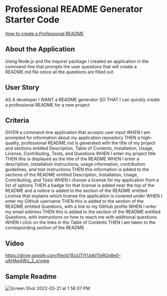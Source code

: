 # Professional README Generator Starter Code

[How to create a Professional README](https://coding-boot-camp.github.io/full-stack/github/professional-readme-guide)


## About the Application

Using Node.js and the inquirer package I created an application in the command-line that prompts the user questions that will create a README.md file omce all the questions are filled out. 

## User Story
AS A developer
I WANT a README generator
SO THAT I can quickly create a professional README for a new project

## Criteria 
GIVEN a command-line application that accepts user input
WHEN I am prompted for information about my application repository
THEN a high-quality, professional README.md is generated with the title of my project and sections entitled Description, Table of Contents, Installation, Usage, License, Contributing, Tests, and Questions
WHEN I enter my project title
THEN this is displayed as the title of the README
WHEN I enter a description, installation instructions, usage information, contribution guidelines, and test instructions
THEN this information is added to the sections of the README entitled Description, Installation, Usage, Contributing, and Tests
WHEN I choose a license for my application from a list of options
THEN a badge for that license is added near the top of the README and a notice is added to the section of the README entitled License that explains which license the application is covered under
WHEN I enter my GitHub username
THEN this is added to the section of the README entitled Questions, with a link to my GitHub profile
WHEN I enter my email address
THEN this is added to the section of the README entitled Questions, with instructions on how to reach me with additional questions
WHEN I click on the links in the Table of Contents
THEN I am taken to the corresponding section of the README

## Video
https://drive.google.com/file/d/1EoUTjYUqkI11xRGn8e0-uAHAp4Wz_2_x/view

## Sample Readme
![Screen Shot 2022-05-21 at 1 58 07 PM](https://user-images.githubusercontent.com/94779524/169663710-d42b1a10-3cbd-4b11-91b4-d15122a0f7c7.png)
